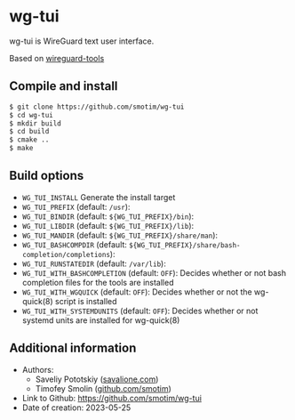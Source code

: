 # wg-tui
wg-tui is WireGuard text user interface.

Based on [wireguard-tools](https://git.zx2c4.com/wireguard-tools)

## Compile and install
```sh
$ git clone https://github.com/smotim/wg-tui
$ cd wg-tui
$ mkdir build
$ cd build
$ cmake ..
$ make
```

## Build options
* ``WG_TUI_INSTALL`` Generate the install target
* ``WG_TUI_PREFIX`` (default: ``/usr``): 
* ``WG_TUI_BINDIR`` (default: ``${WG_TUI_PREFIX}/bin``): 
* ``WG_TUI_LIBDIR`` (default: ``${WG_TUI_PREFIX}/lib``): 
* ``WG_TUI_MANDIR`` (default: ``${WG_TUI_PREFIX}/share/man``): 
* ``WG_TUI_BASHCOMPDIR`` (default: ``${WG_TUI_PREFIX}/share/bash-completion/completions``): 
* ``WG_TUI_RUNSTATEDIR`` (default: ``/var/lib``): 
* ``WG_TUI_WITH_BASHCOMPLETION`` (default: ``OFF``): Decides whether or not bash completion files for the tools are installed
* ``WG_TUI_WITH_WGQUICK`` (default: ``OFF``): Decides whether or not the wg-quick(8) script is installed
* ``WG_TUI_WITH_SYSTEMDUNITS`` (default: ``OFF``): Decides whether or not systemd units are installed for wg-quick(8)

## Additional information
* Authors:
  * Saveliy Pototskiy ([savalione.com](https://savalione.com))
  * Timofey Smolin ([github.com/smotim](https://github.com/smotim))
* Link to Github: https://github.com/smotim/wg-tui
* Date of creation: 2023-05-25